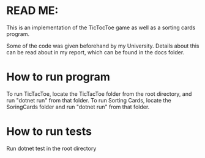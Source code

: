 # READ ME: 
This is an implementation of the TicTocToe game as well as a sorting cards program. 

Some of the code was given beforehand by my University. Details about this can be read about in my report, which can be found in the docs folder.

# How to run program
To run TicTacToe, locate the TicTacToe folder from the root directory, and run "dotnet run" from that folder.
To run Sorting Cards, locate the SoringCards folder and run "dotnet run" from that folder.

# How to run tests
Run dotnet test in the root directory
